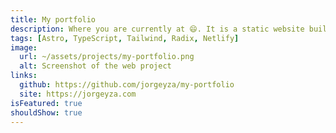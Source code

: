 ```yaml
---
title: My portfolio
description: Where you are currently at 😄. It is a static website built with Astro.
tags: [Astro, TypeScript, Tailwind, Radix, Netlify]
image:
  url: ~/assets/projects/my-portfolio.png
  alt: Screenshot of the web project
links:
  github: https://github.com/jorgeyza/my-portfolio
  site: https://jorgeyza.com
isFeatured: true
shouldShow: true
---
```

